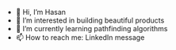 - 👋 Hi, I’m Hasan
- 👀 I’m interested in building beautiful products
- 🌱 I’m currently learning pathfinding algorithms
- 📫 How to reach me: LinkedIn message
